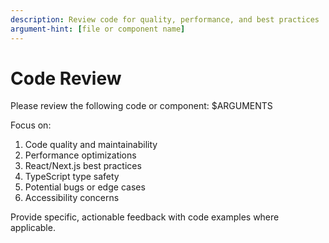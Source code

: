 ```yaml
---
description: Review code for quality, performance, and best practices
argument-hint: [file or component name]
---
```


# Code Review

Please review the following code or component: $ARGUMENTS

Focus on:
1. Code quality and maintainability
2. Performance optimizations
3. React/Next.js best practices
4. TypeScript type safety
5. Potential bugs or edge cases
6. Accessibility concerns

Provide specific, actionable feedback with code examples where applicable.
